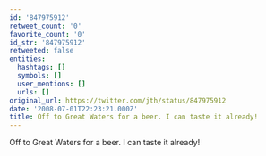 ```yaml
---
id: '847975912'
retweet_count: '0'
favorite_count: '0'
id_str: '847975912'
retweeted: false
entities:
  hashtags: []
  symbols: []
  user_mentions: []
  urls: []
original_url: https://twitter.com/jth/status/847975912
date: '2008-07-01T22:23:21.000Z'
title: Off to Great Waters for a beer. I can taste it already!
---
```


Off to Great Waters for a beer. I can taste it already!